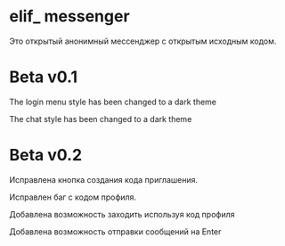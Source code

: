 # elif_ messenger
Это открытый анонимный мессенджер с открытым исходным кодом.

# Beta v0.1

The login menu style has been changed to a dark theme

The chat style has been changed to a dark theme

# Beta v0.2

Исправлена кнопка создания кода приглашения.

Исправлен баг с кодом профиля.

Добавлена возможность заходить используя код профиля

Добавлена возможность отправки сообщений на Enter

